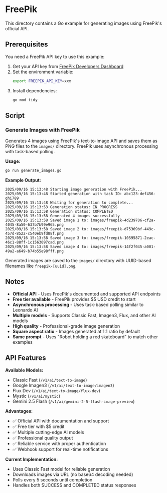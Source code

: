 # FreePik

This directory contains a Go example for generating images using FreePik's official API.

## Prerequisites

You need a FreePik API key to use this example:

1. Get your API key from [FreePik Developers Dashboard](https://www.freepik.com/developers/dashboard/api-key)
2. Set the environment variable:
   ```bash
   export FREEPIK_API_KEY=xxx
   ```
3. Install dependencies:
   ```bash
   go mod tidy
   ```

## Script

### Generate Images with FreePik
Generates 4 images using FreePik's text-to-image API and saves them as PNG files to the `images/` directory. FreePik uses asynchronous processing with task-based polling.

**Usage:**
```bash
go run generate_images.go
```

**Example Output:**
```
2025/09/16 15:13:48 Starting image generation with FreePik...
2025/09/16 15:13:48 Started generation with task ID: abc123-def456-ghi789
2025/09/16 15:13:48 Waiting for generation to complete...
2025/09/16 15:13:53 Generation status: IN_PROGRESS
2025/09/16 15:13:58 Generation status: COMPLETED
2025/09/16 15:13:58 Generated 4 images successfully
2025/09/16 15:13:58 Saved image 1 to: images/freepik-4d239706-cf2a-4045-8a50-637b7b99e965.png
2025/09/16 15:13:58 Saved image 2 to: images/freepik-d75309bf-449c-457d-8522-c540eb9fd88f.png
2025/09/16 15:13:58 Saved image 3 to: images/freepik-10595871-2eac-46c1-88ff-1c1563097cad.png
2025/09/16 15:13:58 Saved image 4 to: images/freepik-14f2f045-a001-49a2-a649-b74b55e98fff.png
```

Generated images are saved to the `images/` directory with UUID-based filenames like `freepik-[uuid].png`.

## Notes

- **Official API** - Uses FreePik's documented and supported API endpoints
- **Free tier available** - FreePik provides $5 USD credit to start
- **Asynchronous processing** - Uses task-based polling similar to Leonardo AI
- **Multiple models** - Supports Classic Fast, Imagen3, Flux, and other AI models
- **High quality** - Professional-grade image generation
- **Square aspect ratio** - Images generated at 1:1 ratio by default
- **Same prompt** - Uses "Robot holding a red skateboard" to match other examples

## API Features

**Available Models:**
- Classic Fast (`/v1/ai/text-to-image`)
- Google Imagen3 (`/v1/ai/text-to-image/imagen3`)
- Flux Dev (`/v1/ai/text-to-image/flux-dev`)
- Mystic (`/v1/ai/mystic`)
- Gemini 2.5 Flash (`/v1/ai/gemini-2-5-flash-image-preview`)

**Advantages:**
- ✅ Official API with documentation and support
- ✅ Free tier with $5 credit
- ✅ Multiple cutting-edge AI models
- ✅ Professional quality output
- ✅ Reliable service with proper authentication
- ✅ Webhook support for real-time notifications

**Current Implementation:**
- Uses Classic Fast model for reliable generation
- Downloads images via URL (no base64 decoding needed)
- Polls every 5 seconds until completion
- Handles both SUCCESS and COMPLETED status responses